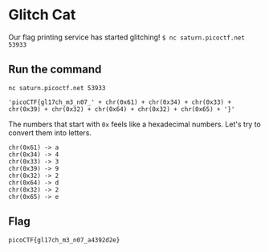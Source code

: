# Glitch Cat

Our flag printing service has started glitching!
`$ nc saturn.picoctf.net 53933`

## Run the command

```
nc saturn.picoctf.net 53933

'picoCTF{gl17ch_m3_n07_' + chr(0x61) + chr(0x34) + chr(0x33) + chr(0x39) + chr(0x32) + chr(0x64) + chr(0x32) + chr(0x65) + '}'
```

The numbers that start with `0x` feels like a hexadecimal numbers. Let's try to convert them into letters.

```
chr(0x61) -> a
chr(0x34) -> 4
chr(0x33) -> 3
chr(0x39) -> 9
chr(0x32) -> 2
chr(0x64) -> d
chr(0x32) -> 2
chr(0x65) -> e
```

## Flag

```
picoCTF{gl17ch_m3_n07_a4392d2e}
```


